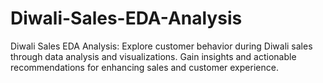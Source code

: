 # Diwali-Sales-EDA-Analysis
Diwali Sales EDA Analysis: Explore customer behavior during Diwali sales through data analysis and visualizations. Gain insights and actionable recommendations for enhancing sales and customer experience.
